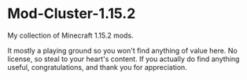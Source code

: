 # Mod-Cluster-1.15.2
My collection of Minecraft 1.15.2 mods.

It mostly a playing ground so you won't find anything of value here.
No license, so steal to your heart's content.
If you actually do find anything useful, congratulations, and thank you for appreciation.
